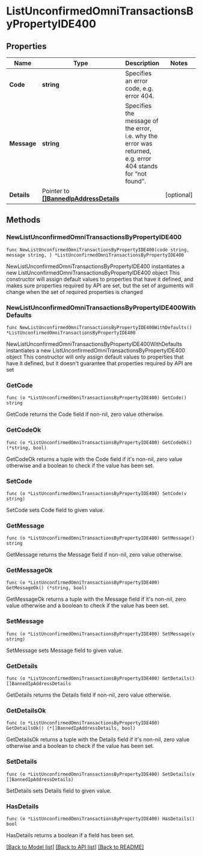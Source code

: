 # ListUnconfirmedOmniTransactionsByPropertyIDE400

## Properties

Name | Type | Description | Notes
------------ | ------------- | ------------- | -------------
**Code** | **string** | Specifies an error code, e.g. error 404. | 
**Message** | **string** | Specifies the message of the error, i.e. why the error was returned, e.g. error 404 stands for “not found”. | 
**Details** | Pointer to [**[]BannedIpAddressDetails**](BannedIpAddressDetails.md) |  | [optional] 

## Methods

### NewListUnconfirmedOmniTransactionsByPropertyIDE400

`func NewListUnconfirmedOmniTransactionsByPropertyIDE400(code string, message string, ) *ListUnconfirmedOmniTransactionsByPropertyIDE400`

NewListUnconfirmedOmniTransactionsByPropertyIDE400 instantiates a new ListUnconfirmedOmniTransactionsByPropertyIDE400 object
This constructor will assign default values to properties that have it defined,
and makes sure properties required by API are set, but the set of arguments
will change when the set of required properties is changed

### NewListUnconfirmedOmniTransactionsByPropertyIDE400WithDefaults

`func NewListUnconfirmedOmniTransactionsByPropertyIDE400WithDefaults() *ListUnconfirmedOmniTransactionsByPropertyIDE400`

NewListUnconfirmedOmniTransactionsByPropertyIDE400WithDefaults instantiates a new ListUnconfirmedOmniTransactionsByPropertyIDE400 object
This constructor will only assign default values to properties that have it defined,
but it doesn't guarantee that properties required by API are set

### GetCode

`func (o *ListUnconfirmedOmniTransactionsByPropertyIDE400) GetCode() string`

GetCode returns the Code field if non-nil, zero value otherwise.

### GetCodeOk

`func (o *ListUnconfirmedOmniTransactionsByPropertyIDE400) GetCodeOk() (*string, bool)`

GetCodeOk returns a tuple with the Code field if it's non-nil, zero value otherwise
and a boolean to check if the value has been set.

### SetCode

`func (o *ListUnconfirmedOmniTransactionsByPropertyIDE400) SetCode(v string)`

SetCode sets Code field to given value.


### GetMessage

`func (o *ListUnconfirmedOmniTransactionsByPropertyIDE400) GetMessage() string`

GetMessage returns the Message field if non-nil, zero value otherwise.

### GetMessageOk

`func (o *ListUnconfirmedOmniTransactionsByPropertyIDE400) GetMessageOk() (*string, bool)`

GetMessageOk returns a tuple with the Message field if it's non-nil, zero value otherwise
and a boolean to check if the value has been set.

### SetMessage

`func (o *ListUnconfirmedOmniTransactionsByPropertyIDE400) SetMessage(v string)`

SetMessage sets Message field to given value.


### GetDetails

`func (o *ListUnconfirmedOmniTransactionsByPropertyIDE400) GetDetails() []BannedIpAddressDetails`

GetDetails returns the Details field if non-nil, zero value otherwise.

### GetDetailsOk

`func (o *ListUnconfirmedOmniTransactionsByPropertyIDE400) GetDetailsOk() (*[]BannedIpAddressDetails, bool)`

GetDetailsOk returns a tuple with the Details field if it's non-nil, zero value otherwise
and a boolean to check if the value has been set.

### SetDetails

`func (o *ListUnconfirmedOmniTransactionsByPropertyIDE400) SetDetails(v []BannedIpAddressDetails)`

SetDetails sets Details field to given value.

### HasDetails

`func (o *ListUnconfirmedOmniTransactionsByPropertyIDE400) HasDetails() bool`

HasDetails returns a boolean if a field has been set.


[[Back to Model list]](../README.md#documentation-for-models) [[Back to API list]](../README.md#documentation-for-api-endpoints) [[Back to README]](../README.md)


